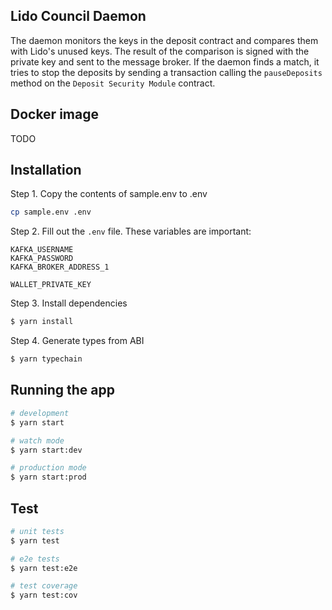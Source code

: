 ## Lido Council Daemon

The daemon monitors the keys in the deposit contract and compares them with Lido's unused keys. The result of the comparison is signed with the private key and sent to the message broker. If the daemon finds a match, it tries to stop the deposits by sending a transaction calling the `pauseDeposits` method on the `Deposit Security Module` contract.

## Docker image

TODO

## Installation

Step 1. Copy the contents of sample.env to .env

```bash
cp sample.env .env
```

Step 2. Fill out the `.env` file. These variables are important:

```
KAFKA_USERNAME
KAFKA_PASSWORD
KAFKA_BROKER_ADDRESS_1

WALLET_PRIVATE_KEY
```

Step 3. Install dependencies

```bash
$ yarn install
```

Step 4. Generate types from ABI

```bash
$ yarn typechain
```

## Running the app

```bash
# development
$ yarn start

# watch mode
$ yarn start:dev

# production mode
$ yarn start:prod
```

## Test

```bash
# unit tests
$ yarn test

# e2e tests
$ yarn test:e2e

# test coverage
$ yarn test:cov
```

